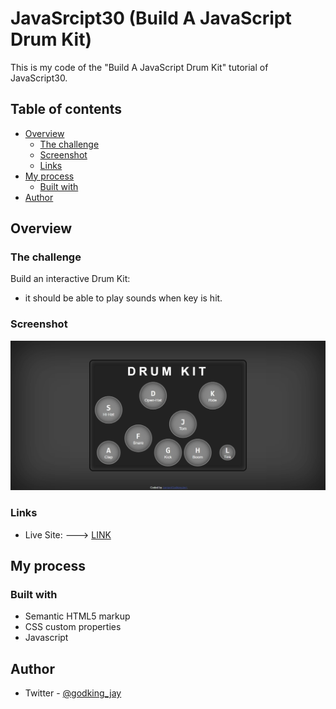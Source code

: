 # JavaSrcipt30 (Build A JavaScript Drum Kit)

This is my code of the "Build A JavaScript Drum Kit" tutorial of JavaScript30.

## Table of contents

- [Overview](#overview)
  - [The challenge](#the-challenge)
  - [Screenshot](#screenshot)
  - [Links](#links)
- [My process](#my-process)
  - [Built with](#built-with)
- [Author](#author)

## Overview

### The challenge

Build an interactive Drum Kit:
- it should be able to play sounds when key is hit.

### Screenshot

![](./screenshot.jpg)

### Links

- Live Site: ---> [LINK]()

## My process

### Built with

- Semantic HTML5 markup
- CSS custom properties
- Javascript

## Author

- Twitter - [@godking_jay](https://www.twitter.com/godking_jay)